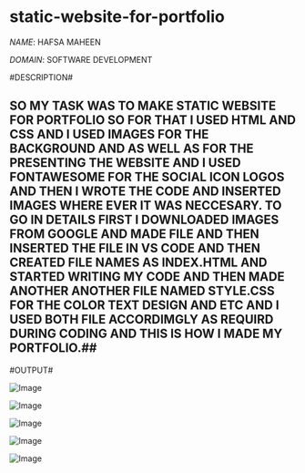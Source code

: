 # static-website-for-portfolio

*NAME*:  HAFSA MAHEEN

*DOMAIN*:  SOFTWARE DEVELOPMENT

#DESCRIPTION#

## SO MY TASK WAS TO MAKE STATIC WEBSITE FOR PORTFOLIO SO FOR THAT I USED HTML AND CSS AND I USED IMAGES FOR THE BACKGROUND AND AS WELL AS FOR THE PRESENTING THE WEBSITE AND I USED FONTAWESOME FOR THE SOCIAL ICON LOGOS AND THEN I WROTE THE CODE AND INSERTED IMAGES WHERE EVER IT WAS NECCESARY. TO GO IN DETAILS FIRST I DOWNLOADED IMAGES FROM GOOGLE AND MADE FILE AND THEN INSERTED THE FILE IN VS CODE AND THEN CREATED FILE NAMES AS INDEX.HTML AND STARTED WRITING MY CODE AND THEN MADE ANOTHER ANOTHER FILE NAMED STYLE.CSS FOR THE COLOR TEXT DESIGN AND ETC AND I USED BOTH FILE ACCORDIMGLY AS REQUIRD DURING CODING AND THIS IS HOW I MADE MY PORTFOLIO.##

#OUTPUT#

![Image](https://github.com/user-attachments/assets/58c10357-194a-4667-8b36-b9b263e190ee)

![Image](https://github.com/user-attachments/assets/4fa9cffb-a2e8-4997-9240-b8714f7eac34)

![Image](https://github.com/user-attachments/assets/f890b53c-a212-416b-95c4-b382c6e162d0)

![Image](https://github.com/user-attachments/assets/ab94e53a-5e2b-4f8a-80ae-c0f0febb25ae)

![Image](https://github.com/user-attachments/assets/d6d398a0-c3da-4429-96c6-12bdadcccb4f)
